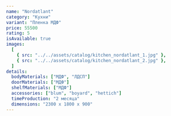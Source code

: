 ```yaml
---
name: "Nordatlant"
category: "Кухни"
variant: "Пленка МДФ"
price: 55500
rating: 5
isAvailable: true
images:
  [
    { src: "../../assets/catalog/kitchen_nordatlant_1.jpg" },
    { src: "../../assets/catalog/kitchen_nordatlant_2.jpg" },
  ]
details:
  bodyMaterials: ["МДФ", "ЛДСП"]
  doorMaterials: ["МДФ"]
  shelfMaterials: ["МДФ"]
  accessories: ["blum", "boyard", "hettich"]
  timeProduction: "2 месяца"
  dimensions: "2300 х 1800 х 900"
---
```

